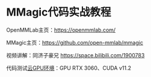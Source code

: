 # MMagic代码实战教程

OpenMMLab主页：https://openmmlab.com/

MMagic主页：https://github.com/open-mmlab/mmagic

视频讲解：同济子豪兄 https://space.bilibili.com/1900783

代码测试[云GPU环境](https://featurize.cn?s=d7ce99f842414bfcaea5662a97581bd1)：GPU RTX 3060、CUDA v11.2

